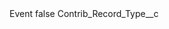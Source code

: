 <?xml version="1.0" encoding="UTF-8"?>
<CustomMetadata xmlns="http://soap.sforce.com/2006/04/metadata" xmlns:xsi="http://www.w3.org/2001/XMLSchema-instance">
    <label>Event</label>
    <protected>false</protected>
    <values>
        <field>Contrib_Record_Type__c</field>
        <value xsi:nil="true"/>
    </values>
</CustomMetadata>
